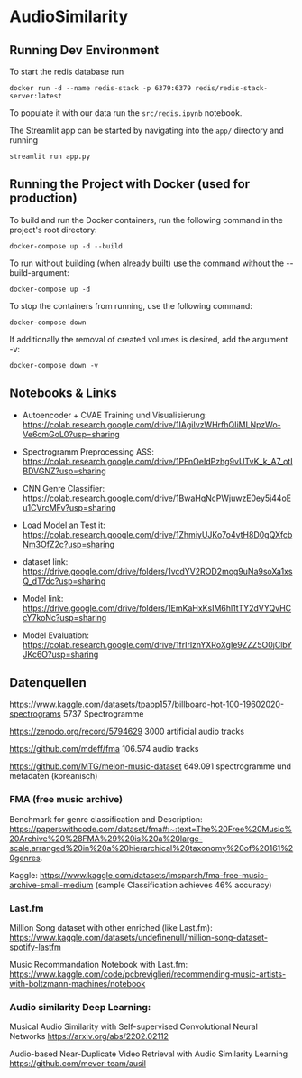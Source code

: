 # AudioSimilarity

## Running Dev Environment

To start the redis database run

```
docker run -d --name redis-stack -p 6379:6379 redis/redis-stack-server:latest
```

To populate it with our data run the `src/redis.ipynb` notebook.

The Streamlit app can be started by navigating into the `app/` directory and running

```
streamlit run app.py
```

## Running the Project with Docker (used for production)

To build and run the Docker containers, run the following command in the project's root directory:

```
docker-compose up -d --build
```

To run without building (when already built) use the command without the --build-argument:

```
docker-compose up -d
```

To stop the containers from running, use the following command:

```
docker-compose down
```

If additionally the removal of created volumes is desired, add the argument -v:

```
docker-compose down -v
```

## Notebooks & Links

- Autoencoder + CVAE Training und Visualisierung: https://colab.research.google.com/drive/1IAgiIvzWHrfhQIiMLNpzWo-Ve6cmGoL0?usp=sharing

- Spectrogramm Preprocessing ASS: https://colab.research.google.com/drive/1PFnOeIdPzhg9vUTvK_k_A7_otIBDVGNZ?usp=sharing

- CNN Genre Classifier: https://colab.research.google.com/drive/1BwaHqNcPWjuwzE0ey5j44oEu1CVrcMFv?usp=sharing

- Load Model an Test it: https://colab.research.google.com/drive/1ZhmiyUJKo7o4vtH8D0gQXfcbNm3OfZ2c?usp=sharing

- dataset link: https://drive.google.com/drive/folders/1vcdYV2ROD2mog9uNa9soXa1xsQ_dT7dc?usp=sharing

- Model link: https://drive.google.com/drive/folders/1EmKaHxKsIM6hl1tTY2dVYQvHCcY7koNc?usp=sharing

- Model Evaluation: https://colab.research.google.com/drive/1frIrlznYXRoXgIe9ZZZ5O0jClbYJKc6O?usp=sharing

## Datenquellen

https://www.kaggle.com/datasets/tpapp157/billboard-hot-100-19602020-spectrograms
5737 Spectrogramme

https://zenodo.org/record/5794629
3000 artificial audio tracks

https://github.com/mdeff/fma
106.574 audio tracks

https://github.com/MTG/melon-music-dataset
649.091 spectrogramme und metadaten
(koreanisch)

### FMA (free music archive)

Benchmark for genre classification and Description: https://paperswithcode.com/dataset/fma#:~:text=The%20Free%20Music%20Archive%20%28FMA%29%20is%20a%20large-scale,arranged%20in%20a%20hierarchical%20taxonomy%20of%20161%20genres.

Kaggle: https://www.kaggle.com/datasets/imsparsh/fma-free-music-archive-small-medium
(sample Classification achieves 46% accuracy)

### Last.fm

Million Song dataset with other enriched (like Last.fm):
https://www.kaggle.com/datasets/undefinenull/million-song-dataset-spotify-lastfm

Music Recommandation Notebook with Last.fm:
https://www.kaggle.com/code/pcbreviglieri/recommending-music-artists-with-boltzmann-machines/notebook

### Audio similarity Deep Learning:

Musical Audio Similarity with Self-supervised Convolutional Neural Networks
https://arxiv.org/abs/2202.02112

Audio-based Near-Duplicate Video Retrieval with Audio Similarity Learning
https://github.com/mever-team/ausil
